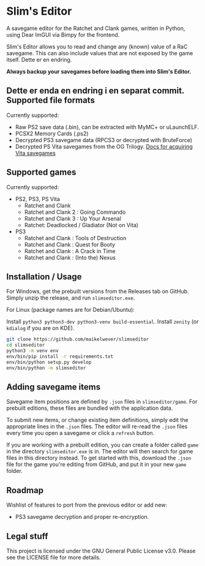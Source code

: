 Slim's Editor
=============

A savegame editor for the Ratchet and Clank games, written in Python, using Dear ImGUI via Bimpy for the frontend.

Slim's Editor allows you to read and change any (known) value of a RaC savegame. 
This can also include values that are not exposed by the game itself.
Dette er en endring.

**Always backup your savegames before loading them into Slim's Editor.**

Dette er enda en endring i en separat commit.
Supported file formats
----------------------

Currently supported:

 - Raw PS2 save data (.bin), can be extracted with MyMC+ or uLaunchELF.
 - PCSX2 Memory Cards (.ps2)
 - Decrypted PS3 savegame data (RPCS3 or decrypted with BruteForce)
 - Decrypted PS Vita savegames from the OG Trilogy. 
   [Docs for acquiring Vita savegames](https://github.com/maikelwever/rac-savegame-editor/blob/master/docs/HOW-TO-MOVE-SAVES-FOR-VITA.md)
 
 
Supported games
---------------

Currently supported:

 - PS2, PS3, PS Vita
   - Ratchet and Clank
   - Ratchet and Clank 2 : Going Commando
   - Ratchet and Clank 3 : Up Your Arsenal
   - Ratchet: Deadlocked / Gladiator  (Not on Vita)
 - PS3
   - Ratchet and Clank : Tools of Destruction
   - Ratchet and Clank : Quest for Booty
   - Ratchet and Clank : A Crack in Time
   - Ratchet and Clank : (Into the) Nexus
   
   
Installation / Usage
--------------------

For Windows, get the prebuilt versions from the Releases tab on GitHub.
Simply unzip the release, and run `slimseditor.exe`.

For Linux (package names are for Debian/Ubuntu):

Install `python3 python3-dev python3-venv build-essential`. 
Install `zenity` (or `kdialog` if you are on KDE).

```bash
git clone https://github.com/maikelwever/slimseditor
cd slimseditor
python3 -m venv env
env/bin/pip install -r requirements.txt
env/bin/python setup.py develop
env/bin/python -m slimseditor
```


Adding savegame items
---------------------

Savegame item positions are defined by `.json` files in `slimseditor/game`.
For prebuilt editions, these files are bundled with the application data.

To submit new items, or change existing item definitions, 
simply edit the appropriate lines in the `.json` files.
The editor will re-read the `.json` files every time you open a savegame or click a `refresh` button.

If you are working with a prebuilt edition, 
you can create a folder called `game` in the directory `slimseditor.exe` is in.
The editor will then search for game files in this directory instead.
To get started with this, download the `.json` file for the game you're editing from GitHub,
and put it in your new `game` folder. 


Roadmap
-------

Wishlist of features to port from the previous editor or add new:

 - PS3 savegame decryption and proper re-encryption.


Legal stuff
-----------

This project is licensed under the GNU General Public License v3.0. Please see the LICENSE file for more details.
